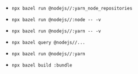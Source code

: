 - `npx bazel run @nodejs//:yarn_node_repositories`
- `npx bazel run @nodejs//:node -- -v`
- `npx bazel run @nodejs//:yarn -- -v`

- `npx bazel query @nodejs//...`

- `npx bazel run @nodejs//:yarn`

- `npx bazel build :bundle`
